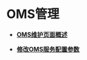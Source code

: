 # OMS管理<a name="admin_guide_000159"></a>

-   **[OMS维护页面概述](OMS维护页面概述.md)**  

-   **[修改OMS服务配置参数](修改OMS服务配置参数.md)**  


